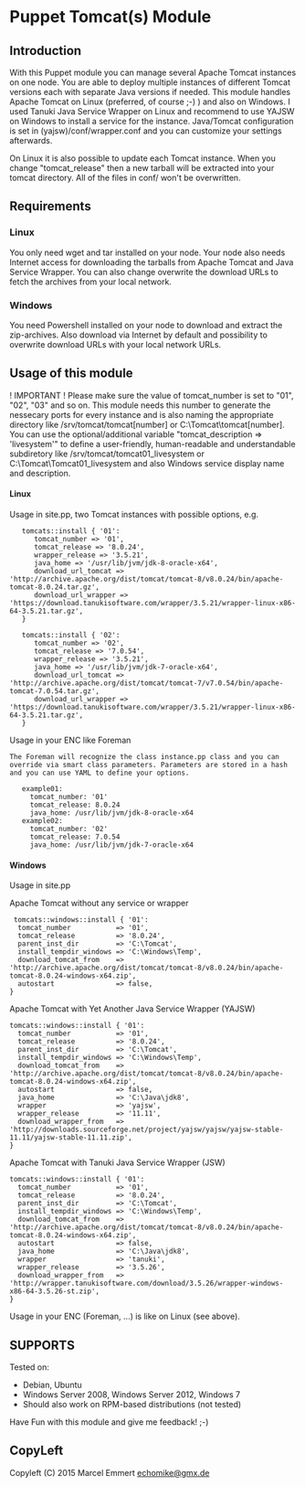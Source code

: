 # Puppet Tomcat(s) Module

## Introduction

With this Puppet module you can manage several Apache Tomcat instances on one node. You are able to deploy multiple instances of different Tomcat versions each with separate Java versions if needed.
This module handles Apache Tomcat on Linux (preferred, of course ;-) ) and also on Windows. I used Tanuki Java Service Wrapper on Linux and recommend to use YAJSW on Windows to install a service for the instance. Java/Tomcat configuration is set in (yajsw)/conf/wrapper.conf and you can customize your settings afterwards.

On Linux it is also possible to update each Tomcat instance. When you change "tomcat_release" then a new tarball will be extracted into your tomcat directory. All of the files in conf/ won't be overwritten.

## Requirements
### Linux
You only need wget and tar installed on your node. Your node also needs Internet access for downloading the tarballs from Apache Tomcat and Java Service Wrapper. You can also change overwrite the download URLs to fetch the archives from your local network.

### Windows
You need Powershell installed on your node to download and extract the zip-archives. Also download via Internet by default and possibility to overwrite download URLs with your local network URLs. 

## Usage of this module

! IMPORTANT !
Please make sure the value of tomcat_number is set to "01", "02", "03" and so on. This module needs this number to generate the nessecary ports for every instance and is also naming the appropriate directory like /srv/tomcat/tomcat[number] or C:\Tomcat\tomcat[number].
You can use the optional/additional variable "tomcat_description => 'livesystem'" to define a user-friendly, human-readable and understandable subdiretory like /srv/tomcat/tomcat01_livesystem or C:\Tomcat\Tomcat01_livesystem and also Windows service display name and description.

#### Linux
Usage in site.pp, two Tomcat instances with possible options, e.g.
```puppet
   tomcats::install { '01':
      tomcat_number => '01',
      tomcat_release => '8.0.24',
      wrapper_release => '3.5.21',
      java_home => '/usr/lib/jvm/jdk-8-oracle-x64',
      download_url_tomcat => 'http://archive.apache.org/dist/tomcat/tomcat-8/v8.0.24/bin/apache-tomcat-8.0.24.tar.gz',
      download_url_wrapper => 'https://download.tanukisoftware.com/wrapper/3.5.21/wrapper-linux-x86-64-3.5.21.tar.gz',
   }

   tomcats::install { '02':
      tomcat_number => '02',
      tomcat_release => '7.0.54',
      wrapper_release => '3.5.21',
      java_home => '/usr/lib/jvm/jdk-7-oracle-x64',
      download_url_tomcat => 'http://archive.apache.org/dist/tomcat/tomcat-7/v7.0.54/bin/apache-tomcat-7.0.54.tar.gz',
      download_url_wrapper => 'https://download.tanukisoftware.com/wrapper/3.5.21/wrapper-linux-x86-64-3.5.21.tar.gz',
   }
```
Usage in your ENC like Foreman
```puppet
The Foreman will recognize the class instance.pp class and you can override via smart class parameters. Parameters are stored in a hash and you can use YAML to define your options.

   example01:
     tomcat_number: '01'
     tomcat_release: 8.0.24
     java_home: /usr/lib/jvm/jdk-8-oracle-x64
   example02:
     tomcat_number: '02'
     tomcat_release: 7.0.54
     java_home: /usr/lib/jvm/jdk-7-oracle-x64
```

#### Windows
Usage in site.pp

Apache Tomcat without any service or wrapper
```puppet
 tomcats::windows::install { '01':
  tomcat_number           => '01',
  tomcat_release          => '8.0.24',
  parent_inst_dir         => 'C:\Tomcat',
  install_tempdir_windows => 'C:\Windows\Temp',
  download_tomcat_from    => 'http://archive.apache.org/dist/tomcat/tomcat-8/v8.0.24/bin/apache-tomcat-8.0.24-windows-x64.zip',
  autostart               => false,
}
```

Apache Tomcat with Yet Another Java Service Wrapper (YAJSW)
```puppet
tomcats::windows::install { '01':
  tomcat_number           => '01',
  tomcat_release          => '8.0.24',
  parent_inst_dir         => 'C:\Tomcat',
  install_tempdir_windows => 'C:\Windows\Temp',
  download_tomcat_from    => 'http://archive.apache.org/dist/tomcat/tomcat-8/v8.0.24/bin/apache-tomcat-8.0.24-windows-x64.zip',
  autostart               => false,
  java_home               => 'C:\Java\jdk8',
  wrapper                 => 'yajsw',
  wrapper_release         => '11.11',
  download_wrapper_from   => 'http://downloads.sourceforge.net/project/yajsw/yajsw/yajsw-stable-11.11/yajsw-stable-11.11.zip',
}
```

Apache Tomcat with Tanuki Java Service Wrapper (JSW)
```puppet
tomcats::windows::install { '01':
  tomcat_number           => '01',
  tomcat_release          => '8.0.24',
  parent_inst_dir         => 'C:\Tomcat',
  install_tempdir_windows => 'C:\Windows\Temp',
  download_tomcat_from    => 'http://archive.apache.org/dist/tomcat/tomcat-8/v8.0.24/bin/apache-tomcat-8.0.24-windows-x64.zip',
  autostart               => false,
  java_home               => 'C:\Java\jdk8',
  wrapper                 => 'tanuki',
  wrapper_release         => '3.5.26',
  download_wrapper_from   => 'http://wrapper.tanukisoftware.com/download/3.5.26/wrapper-windows-x86-64-3.5.26-st.zip',
}
```

Usage in your ENC (Foreman, ...) is like on Linux (see above).

## SUPPORTS
Tested on:
 * Debian, Ubuntu
 * Windows Server 2008, Windows Server 2012, Windows 7
 * Should also work on RPM-based distributions (not tested)

Have Fun with this module and give me feedback! ;-)

## CopyLeft
Copyleft (C) 2015 Marcel Emmert <echomike@gmx.de>
